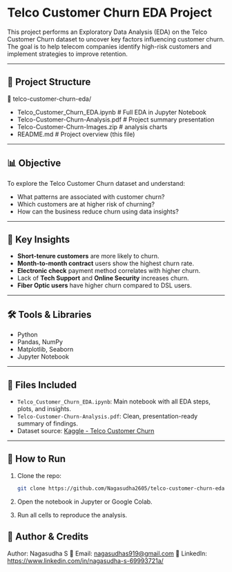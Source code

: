 # Telco Customer Churn EDA Project

This project performs an Exploratory Data Analysis (EDA) on the Telco Customer Churn dataset to uncover key factors influencing customer churn. The goal is to help telecom companies identify high-risk customers and implement strategies to improve retention.

---

## 📁 Project Structure

📂 telco-customer-churn-eda/

- Telco_Customer_Churn_EDA.ipynb # Full EDA in Jupyter Notebook
- Telco-Customer-Churn-Analysis.pdf # Project summary presentation
- Telco-Customer-Churn-Images.zip # analysis charts
- README.md # Project overview (this file)


---

## 📊 Objective

To explore the Telco Customer Churn dataset and understand:
- What patterns are associated with customer churn?
- Which customers are at higher risk of churning?
- How can the business reduce churn using data insights?

---

## 📌 Key Insights

- **Short-tenure customers** are more likely to churn.
- **Month-to-month contract** users show the highest churn rate.
- **Electronic check** payment method correlates with higher churn.
- Lack of **Tech Support** and **Online Security** increases churn.
- **Fiber Optic users** have higher churn compared to DSL users.

---

## 🛠️ Tools & Libraries

- Python
- Pandas, NumPy
- Matplotlib, Seaborn
- Jupyter Notebook

---

## 🧾 Files Included

- `Telco_Customer_Churn_EDA.ipynb`: Main notebook with all EDA steps, plots, and insights.
- `Telco-Customer-Churn-Analysis.pdf`: Clean, presentation-ready summary of findings.
-  Dataset source: [Kaggle - Telco Customer Churn](https://www.kaggle.com/datasets/blastchar/telco-customer-churn)

---

## 📌 How to Run

1. Clone the repo:
   ```bash
   git clone https://github.com/Nagasudha2605/telco-customer-churn-eda.git

2. Open the notebook in Jupyter or Google Colab.

3. Run all cells to reproduce the analysis.

## 🔗 **Author & Credits**
Author: Nagasudha S
📧 Email: nagasudhas919@gmail.com
🔗 LinkedIn: https://www.linkedin.com/in/nagasudha-s-69993721a/
